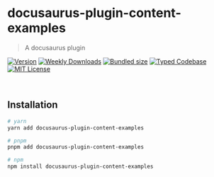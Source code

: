 # docusaurus-plugin-content-examples

> A docusaurus plugin

[![Version][version]][npm] [![Weekly Downloads][downloads-badge]][npm] [![Bundled size][size-badge]][size] [![Typed Codebase][typescript]](#) [![MIT License][license]](#)

[version]: https://flat.badgen.net/npm/v/docusaurus-plugin-content-examples
[npm]: https://npmjs.com/package/docusaurus-plugin-content-examples
[license]: https://flat.badgen.net/badge/license/MIT/purple
[size]: https://bundlephobia.com/result?p=docusaurus-plugin-content-examples
[size-badge]: https://flat.badgen.net/bundlephobia/minzip/docusaurus-plugin-content-examples
[typescript]: https://flat.badgen.net/badge/icon/TypeScript?icon=typescript&label
[downloads-badge]: https://badgen.net/npm/dw/docusaurus-plugin-content-examples/red?icon=npm

<br />

## Installation

```bash
# yarn
yarn add docusaurus-plugin-content-examples

# pnpm
pnpm add docusaurus-plugin-content-examples

# npm
npm install docusaurus-plugin-content-examples
```

<br />
